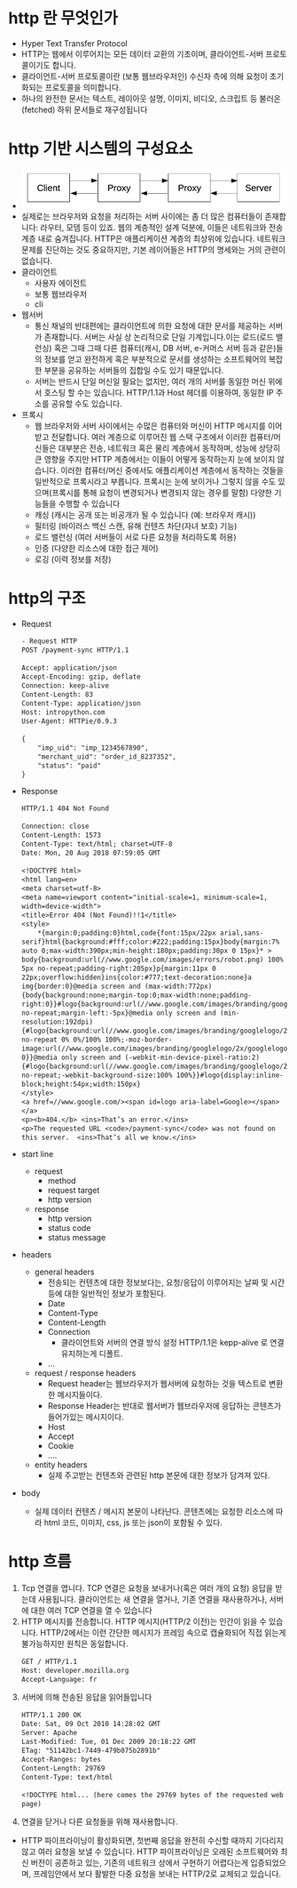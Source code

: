 # http 란 무엇인가
- Hyper Text Transfer Protocol
- HTTP는 웹에서 이루어지는 모든 데이터 교환의 기초이며, 클라이언트-서버 프로토콜이기도 합니다. 
- 클라이언트-서버 프로토콜이란 (보통 웹브라우저인) 수신자 측에 의해 요청이 초기화되는 프로토콜을 의미합니다. 
- 하나의 완전한 문서는 텍스트, 레이아웃 설명, 이미지, 비디오, 스크립트 등 불러온(fetched) 하위 문서들로 재구성됩니다

# http 기반 시스템의 구성요소
- ![Alt text](image.png)
- 실제로는 브라우저와 요청을 처리하는 서버 사이에는 좀 더 많은 컴퓨터들이 존재합니다: 라우터, 모뎀 등이 있죠. 웹의 계층적인 설계 덕분에, 이들은 네트워크와 전송 계층 내로 숨겨집니다. HTTP은 애플리케이션 계층의 최상위에 있습니다. 네트워크 문제를 진단하는 것도 중요하지만, 기본 레이어들은 HTTP의 명세와는 거의 관련이 없습니다.
- 클라이언트
    - 사용자 에이전트
    - 보통 웹브라우저
    - cli
- 웹서버
    - 통신 채널의 반대편에는 클라이언트에 의한 요청에 대한 문서를 제공하는 서버가 존재합니다. 서버는 사실 상 논리적으로 단일 기계입니다.이는 로드(로드 밸런싱) 혹은 그때 그때 다른 컴퓨터(캐시, DB 서버, e-커머스 서버 등과 같은)들의 정보를 얻고 완전하게 혹은 부분적으로 문서를 생성하는 소프트웨어의 복잡한 부분을 공유하는 서버들의 집합일 수도 있기 때문입니다.
    - 서버는 반드시 단일 머신일 필요는 없지만, 여러 개의 서버를 동일한 머신 위에서 호스팅 할 수는 있습니다. HTTP/1.1과 Host 헤더를 이용하여, 동일한 IP 주소를 공유할 수도 있습니다.
- 프록시
    - 웹 브라우저와 서버 사이에서는 수많은 컴퓨터와 머신이 HTTP 메시지를 이어 받고 전달합니다. 여러 계층으로 이루어진 웹 스택 구조에서 이러한 컴퓨터/머신들은 대부분은 전송, 네트워크 혹은 물리 계층에서 동작하며, 성능에 상당히 큰 영향을 주지만 HTTP 계층에서는 이들이 어떻게 동작하는지 눈에 보이지 않습니다. 이러한 컴퓨터/머신 중에서도 애플리케이션 계층에서 동작하는 것들을 일반적으로 프록시라고 부릅니다. 프록시는 눈에 보이거나 그렇지 않을 수도 있으며(프록시를 통해 요청이 변경되거나 변경되지 않는 경우를 말함) 다양한 기능들을 수행할 수 있습니다
    - 캐싱 (캐시는 공개 또는 비공개가 될 수 있습니다 (예: 브라우저 캐시))
    - 필터링 (바이러스 백신 스캔, 유해 컨텐츠 차단(자녀 보호) 기능)
    - 로드 밸런싱 (여러 서버들이 서로 다른 요청을 처리하도록 허용)
    - 인증 (다양한 리소스에 대한 접근 제어)
    - 로깅 (이력 정보를 저장)





# http의 구조

- Request 
    ``` http
    - Request HTTP
    POST /payment-sync HTTP/1.1

    Accept: application/json
    Accept-Encoding: gzip, deflate
    Connection: keep-alive
    Content-Length: 83
    Content-Type: application/json
    Host: intropython.com
    User-Agent: HTTPie/0.9.3

    {
        "imp_uid": "imp_1234567890",
        "merchant_uid": "order_id_8237352",
        "status": "paid"
    }
    ```
- Response
    ``` http
    HTTP/1.1 404 Not Found

    Connection: close
    Content-Length: 1573
    Content-Type: text/html; charset=UTF-8
    Date: Mon, 20 Aug 2018 07:59:05 GMT

    <!DOCTYPE html>
    <html lang=en>
    <meta charset=utf-8>
    <meta name=viewport content="initial-scale=1, minimum-scale=1, width=device-width">
    <title>Error 404 (Not Found)!!1</title>
    <style>
        *{margin:0;padding:0}html,code{font:15px/22px arial,sans-serif}html{background:#fff;color:#222;padding:15px}body{margin:7% auto 0;max-width:390px;min-height:180px;padding:30px 0 15px}* > body{background:url(//www.google.com/images/errors/robot.png) 100% 5px no-repeat;padding-right:205px}p{margin:11px 0 22px;overflow:hidden}ins{color:#777;text-decoration:none}a img{border:0}@media screen and (max-width:772px){body{background:none;margin-top:0;max-width:none;padding-right:0}}#logo{background:url(//www.google.com/images/branding/googlelogo/1x/googlelogo_color_150x54dp.png) no-repeat;margin-left:-5px}@media only screen and (min-resolution:192dpi){#logo{background:url(//www.google.com/images/branding/googlelogo/2x/googlelogo_color_150x54dp.png) no-repeat 0% 0%/100% 100%;-moz-border-image:url(//www.google.com/images/branding/googlelogo/2x/googlelogo_color_150x54dp.png) 0}}@media only screen and (-webkit-min-device-pixel-ratio:2){#logo{background:url(//www.google.com/images/branding/googlelogo/2x/googlelogo_color_150x54dp.png) no-repeat;-webkit-background-size:100% 100%}}#logo{display:inline-block;height:54px;width:150px}
    </style>
    <a href=//www.google.com/><span id=logo aria-label=Google></span></a>
    <p><b>404.</b> <ins>That’s an error.</ins>
    <p>The requested URL <code>/payment-sync</code> was not found on this server.  <ins>That’s all we know.</ins>
    ```



- start line
    - request 
        - method
        - request target
        - http version
    - response
        - http version
        - status code
        - status message
- headers
    - general headers
        - 전송되는 컨텐츠에 대한 정보보다는, 요청/응답이 이루어지는 날짜 및 시간등에 대한 일반적인 정보가 포함된다. 
        - Date
        - Content-Type
        - Content-Length
        - Connection 
            - 클라이언트와 서버의 연결 방식 설정 HTTP/1.1은 kepp-alive 로 연결 유지하는게 디폴트.
        - ...
    - request / response headers
        - Request header는 웹브라우저가 웹서버에 요청하는 것을 텍스트로 변환한 메시지들이다. 
        - Response Header는 반대로 웹서버가 웹브라우저에 응답하는 콘텐츠가 들어가있는 메시지이다.
        - Host
        - Accept
        - Cookie
        - ....
    - entity headers
        - 실제 주고받는 컨텐츠와 관련된 http 본문에 대한 정보가 담겨져 있다. 
- body
    - 실제 데이터 컨텐츠 / 메시지 본문이 나타난다. 콘텐츠에는 요청한 리소스에 따라 html 코드, 이미지, css, js 또는 json이 포함될 수 있다.


# http 흐름
1. Tcp 연결을 엽니다. TCP 연결은 요청을 보내거나(혹은 여러 개의 요청) 응답을 받는데 사용됩니다. 클라이언트는 새 연결을 열거나, 기존 연결을 재사용하거나, 서버에 대한 여러 TCP 연결을 열 수 있습니다
2. HTTP 메시지를 전송합니다. HTTP 메시지(HTTP/2 이전)는 인간이 읽을 수 있습니다. HTTP/2에서는 이런 간단한 메시지가 프레임 속으로 캡슐화되어 직접 읽는게 불가능하지만 원칙은 동일합니다.
    ```http
    GET / HTTP/1.1
    Host: developer.mozilla.org
    Accept-Language: fr
    ```
3. 서버에 의해 전송된 응답을 읽어들입니다
    ``` http
    HTTP/1.1 200 OK
    Date: Sat, 09 Oct 2010 14:28:02 GMT
    Server: Apache
    Last-Modified: Tue, 01 Dec 2009 20:18:22 GMT
    ETag: "51142bc1-7449-479b075b2891b"
    Accept-Ranges: bytes
    Content-Length: 29769
    Content-Type: text/html

    <!DOCTYPE html... (here comes the 29769 bytes of the requested web page)
    ```
4. 연결을 닫거나 다른 요청들을 위해 재사용합니다.
- HTTP 파이프라이닝이 활성화되면, 첫번째 응답을 완전히 수신할 때까지 기다리지 않고 여러 요청을 보낼 수 있습니다. HTTP 파이프라이닝은 오래된 소프트웨어와 최신 버전이 공존하고 있는, 기존의 네트워크 상에서 구현하기 어렵다는게 입증되었으며, 프레임안에서 보다 활발한 다중 요청을 보내는 HTTP/2로 교체되고 있습니다.
